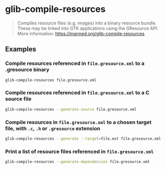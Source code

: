 # glib-compile-resources

> Compiles resource files (e.g. images) into a binary resource bundle. These may be linked into GTK applications using the GResource API. More information: <https://manned.org/glib-compile-resources>.

## Examples

### Compile resources referenced in `file.gresource.xml` to a .gresource binary

```bash
glib-compile-resources file.gresource.xml
```

### Compile resources referenced in `file.gresource.xml` to a C source file

```bash
glib-compile-resources --generate-source file.gresource.xml
```

### Compile resources in `file.gresource.xml` to a chosen target file, with `.c`, `.h` or `.gresource` extension

```bash
glib-compile-resources --generate --target=file.ext file.gresource.xml
```

### Print a list of resource files referenced in `file.gresource.xml`

```bash
glib-compile-resources --generate-dependencies file.gresource.xml
```
